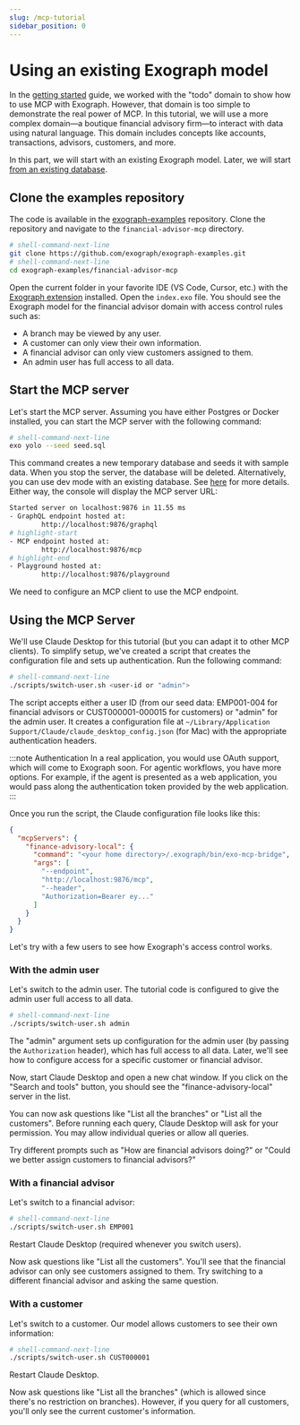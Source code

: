 ```yaml
---
slug: /mcp-tutorial
sidebar_position: 0
---
```


# Using an existing Exograph model

In the [getting started](/getting-started/local.md#working-with-llms-using-mcp) guide, we worked with the "todo" domain to show how to use MCP with Exograph. However, that domain is too simple to demonstrate the real power of MCP. In this tutorial, we will use a more complex domain—a boutique financial advisory firm—to interact with data using natural language. This domain includes concepts like accounts, transactions, advisors, customers, and more. 

In this part, we will start with an existing Exograph model. Later, we will start [from an existing database](scratch.md).

## Clone the examples repository

The code is available in the [exograph-examples](https://github.com/exograph/exograph-examples) repository. Clone the repository and navigate to the `financial-advisor-mcp` directory.

```sh
# shell-command-next-line
git clone https://github.com/exograph/exograph-examples.git
# shell-command-next-line
cd exograph-examples/financial-advisor-mcp
```

Open the current folder in your favorite IDE (VS Code, Cursor, etc.) with the [Exograph extension](https://marketplace.visualstudio.com/items?itemName=exograph.exograph) installed. Open the `index.exo` file. You should see the Exograph model for the financial advisor domain with access control rules such as:

- A branch may be viewed by any user.
- A customer can only view their own information.
- A financial advisor can only view customers assigned to them.
- An admin user has full access to all data.

## Start the MCP server

Let's start the MCP server. Assuming you have either Postgres or Docker installed, you can start the MCP server with the following command:

```sh
# shell-command-next-line
exo yolo --seed seed.sql
```

This command creates a new temporary database and seeds it with sample data. When you stop the server, the database will be deleted. Alternatively, you can use dev mode with an existing database. See [here](/cli-reference/development/dev) for more details. Either way, the console will display the MCP server URL:

```sh
Started server on localhost:9876 in 11.55 ms
- GraphQL endpoint hosted at:
        http://localhost:9876/graphql
# highlight-start        
- MCP endpoint hosted at:
        http://localhost:9876/mcp
# highlight-end
- Playground hosted at:
        http://localhost:9876/playground
```

We need to configure an MCP client to use the MCP endpoint.

## Using the MCP Server

We'll use Claude Desktop for this tutorial (but you can adapt it to other MCP clients). To simplify setup, we've created a script that creates the configuration file and sets up authentication. Run the following command:

```sh
# shell-command-next-line
./scripts/switch-user.sh <user-id or "admin">
```

The script accepts either a user ID (from our seed data: EMP001-004 for financial advisors or CUST000001-000015 for customers) or "admin" for the admin user. It creates a configuration file at `~/Library/Application Support/Claude/claude_desktop_config.json` (for Mac) with the appropriate authentication headers.

:::note Authentication
In a real application, you would use OAuth support, which will come to Exograph soon. For agentic workflows, you have more options. For example, if the agent is presented as a web application, you would pass along the authentication token provided by the web application.
:::

Once you run the script, the Claude configuration file looks like this:

```json
{
  "mcpServers": {
    "finance-advisory-local": {
      "command": "<your home directory>/.exograph/bin/exo-mcp-bridge",
      "args": [
        "--endpoint",
        "http://localhost:9876/mcp",
        "--header",
        "Authorization=Bearer ey..."
      ]
    }
  }
}
```

Let's try with a few users to see how Exograph's access control works.

### With the admin user

Let's switch to the admin user. The tutorial code is configured to give the admin user full access to all data.

```sh
# shell-command-next-line
./scripts/switch-user.sh admin
```

The "admin" argument sets up configuration for the admin user (by passing the `Authorization` header), which has full access to all data. Later, we'll see how to configure access for a specific customer or financial advisor.

Now, start Claude Desktop and open a new chat window. If you click on the "Search and tools" button, you should see the "finance-advisory-local" server in the list.

You can now ask questions like "List all the branches" or "List all the customers". Before running each query, Claude Desktop will ask for your permission. You may allow individual queries or allow all queries.

Try different prompts such as "How are financial advisors doing?" or "Could we better assign customers to financial advisors?"

### With a financial advisor

Let's switch to a financial advisor:

```sh
# shell-command-next-line
./scripts/switch-user.sh EMP001
```

Restart Claude Desktop (required whenever you switch users).

Now ask questions like "List all the customers". You'll see that the financial advisor can only see customers assigned to them. Try switching to a different financial advisor and asking the same question.

### With a customer

Let's switch to a customer. Our model allows customers to see their own information:

```sh
# shell-command-next-line
./scripts/switch-user.sh CUST000001
```

Restart Claude Desktop.

Now ask questions like "List all the branches" (which is allowed since there's no restriction on branches). However, if you query for all customers, you'll only see the current customer's information.
